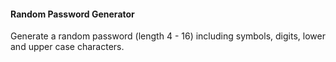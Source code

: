 #### Random Password Generator

Generate a random password (length 4 - 16) including symbols, digits, lower and upper case characters.
